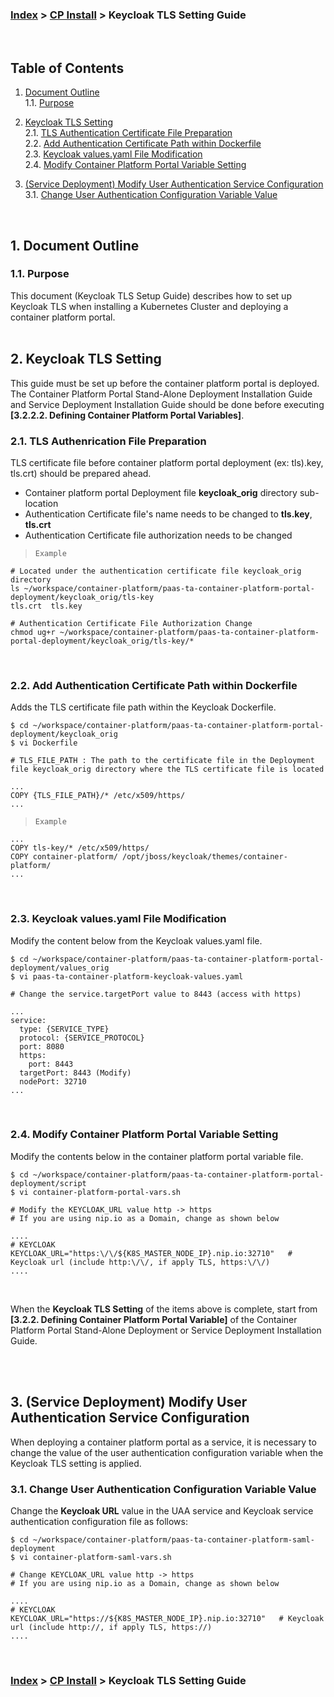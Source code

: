 ### [Index](https://github.com/K-PaaS/cp-guide-eng) > [CP Install](../Readme.md) > Keycloak TLS Setting Guide

<br>

## Table of Contents

1. [Document Outline](#1)  
    1.1. [Purpose](#1.1)  

2. [Keycloak TLS Setting](#2)  
    2.1. [TLS Authentication Certificate File Preparation](#2.1)  
    2.2. [Add Authentication Certificate Path within Dockerfile](#2.2)   
    2.3. [Keycloak values.yaml File Modification](#2.3)   
    2.4. [Modify Container Platform Portal Variable Setting](#2.4)   

3. [(Service Deployment) Modify User Authentication Service Configuration](#3)  
    3.1. [Change User Authentication Configuration Variable Value](#3.1)  

<br>

## <div id='1'>1. Document Outline
### <div id='1.1'>1.1. Purpose
This document (Keycloak TLS Setup Guide) describes how to set up Keycloak TLS when installing a Kubernetes Cluster and deploying a container platform portal.
<br><br>

## <div id='2'>2. Keycloak TLS Setting
This guide must be set up before the container platform portal is deployed.
The Container Platform Portal Stand-Alone Deployment Installation Guide and Service Deployment Installation Guide should be done before executing **[3.2.2.2. Defining Container Platform Portal Variables]**.

### <div id='2.1'>2.1. TLS Authenrication File Preparation
TLS certificate file before container platform portal deployment (ex: tls).key, tls.crt) should be prepared ahead.<br>
- Container platform portal Deployment file **keycloak_orig** directory sub-location
- Authentication Certificate file's name needs to be changed to **tls.key**, **tls.crt**
- Authentication Certificate file authorization needs to be changed

> `Example`
```
# Located under the authentication certificate file keycloak_orig directory
ls ~/workspace/container-platform/paas-ta-container-platform-portal-deployment/keycloak_orig/tls-key
tls.crt  tls.key

# Authentication Certificate File Authorization Change
chmod ug+r ~/workspace/container-platform/paas-ta-container-platform-portal-deployment/keycloak_orig/tls-key/*
```


<br>
    
### <div id='2.2'>2.2. Add Authentication Certificate Path within Dockerfile
Adds the TLS certificate file path within the Keycloak Dockerfile.
```
$ cd ~/workspace/container-platform/paas-ta-container-platform-portal-deployment/keycloak_orig
$ vi Dockerfile
```
    
```
# TLS_FILE_PATH : The path to the certificate file in the Deployment file keycloak_orig directory where the TLS certificate file is located
    
...
COPY {TLS_FILE_PATH}/* /etc/x509/https/
...
```
    
> `Example`
```
...
COPY tls-key/* /etc/x509/https/
COPY container-platform/ /opt/jboss/keycloak/themes/container-platform/
...
```    
    
<br>
    
### <div id='2.3'>2.3. Keycloak values.yaml File Modification    
Modify the content below from the Keycloak values.yaml file.

```
$ cd ~/workspace/container-platform/paas-ta-container-platform-portal-deployment/values_orig
$ vi paas-ta-container-platform-keycloak-values.yaml
```

```
# Change the service.targetPort value to 8443 (access with https)

...
service:
  type: {SERVICE_TYPE}
  protocol: {SERVICE_PROTOCOL}
  port: 8080
  https:
    port: 8443
  targetPort: 8443 (Modify)
  nodePort: 32710
...
```

<br>
    
### <div id='2.4'>2.4. Modify Container Platform Portal Variable Setting
Modify the contents below in the container platform portal variable file.
```
$ cd ~/workspace/container-platform/paas-ta-container-platform-portal-deployment/script
$ vi container-platform-portal-vars.sh    
```    
```
# Modify the KEYCLOAK_URL value http -> https 
# If you are using nip.io as a Domain, change as shown below
    
....  
# KEYCLOAK    
KEYCLOAK_URL="https:\/\/${K8S_MASTER_NODE_IP}.nip.io:32710"   # Keycloak url (include http:\/\/, if apply TLS, https:\/\/)
....     
```
<br>
    
When the **Keycloak TLS Setting** of the items above is complete, start from **[3.2.2. Defining Container Platform Portal Variable]**  of the Container Platform Portal Stand-Alone Deployment or Service Deployment Installation Guide.
<br>


<br><br> 
    
## <div id='3'>3. (Service Deployment) Modify User Authentication Service Configuration
When deploying a container platform portal as a service, it is necessary to change the value of the user authentication configuration variable when the Keycloak TLS setting is applied.
    
### <div id='3.1'>3.1. Change User Authentication Configuration Variable Value 
 Change the **Keycloak URL** value in the UAA service and Keycloak service authentication configuration file as follows:

```
$ cd ~/workspace/container-platform/paas-ta-container-platform-saml-deployment
$ vi container-platform-saml-vars.sh
```    
```
# Change KEYCLOAK_URL value http -> https 
# If you are using nip.io as a Domain, change as shown below   
    
....     
# KEYCLOAK
KEYCLOAK_URL="https://${K8S_MASTER_NODE_IP}.nip.io:32710"   # Keycloak url (include http://, if apply TLS, https://)  
.... 
```
<br>
    
### [Index](https://github.com/K-PaaS/cp-guide-eng) > [CP Install](../Readme.md) > Keycloak TLS Setting Guide